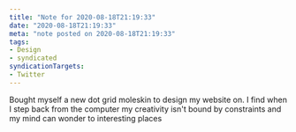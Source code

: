 ```yaml
---
title: "Note for 2020-08-18T21:19:33"
date: "2020-08-18T21:19:33"
meta: "note posted on 2020-08-18T21:19:33"
tags:
- Design
- syndicated
syndicationTargets:
- Twitter
---
```

Bought myself a new dot grid moleskin to design my website on. I find when I step back from the computer my creativity isn't bound by constraints and my mind can wonder to interesting places
